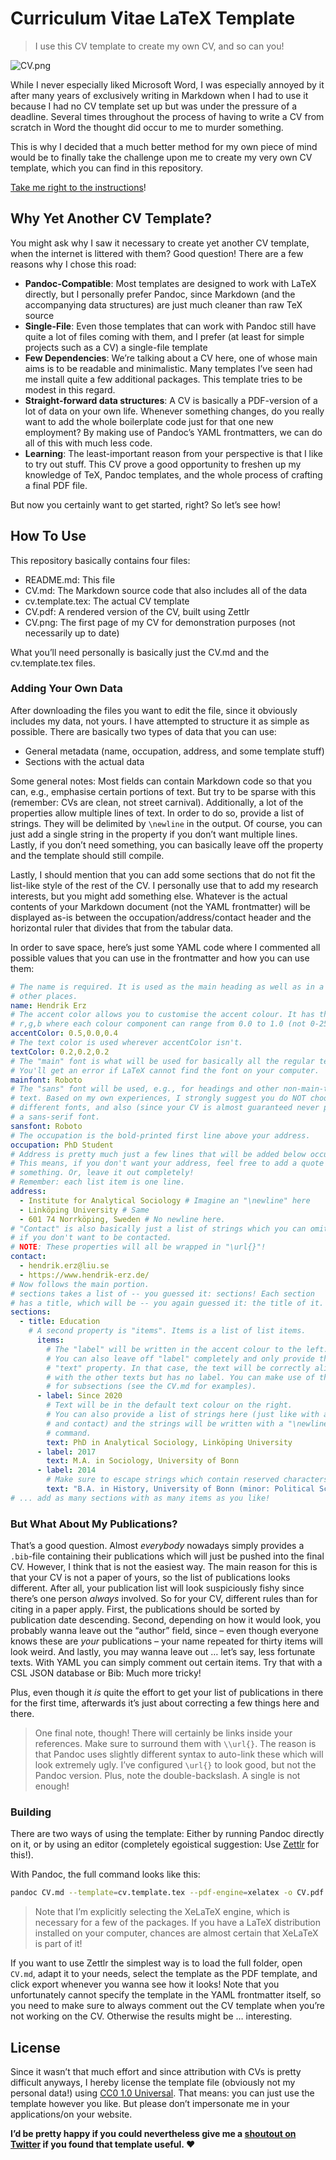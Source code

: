 # Curriculum Vitae LaTeX Template

> I use this CV template to create my own CV, and so can you!

![CV.png](CV.png)

While I never especially liked Microsoft Word, I was especially annoyed by it after many years of exclusively writing in Markdown when I had to use it because I had no CV template set up but was under the pressure of a deadline. Several times throughout the process of having to write a CV from scratch in Word the thought did occur to me to murder something.

This is why I decided that a much better method for my own piece of mind would be to finally take the challenge upon me to create my very own CV template, which you can find in this repository.

[Take me right to the instructions](#how-to-use)!

## Why Yet Another CV Template?

You might ask why I saw it necessary to create yet another CV template, when the internet is littered with them? Good question! There are a few reasons why I chose this road:

- **Pandoc-Compatible**: Most templates are designed to work with LaTeX directly, but I personally prefer Pandoc, since Markdown (and the accompanying data structures) are just much cleaner than raw TeX source
- **Single-File**: Even those templates that can work with Pandoc still have quite a lot of files coming with them, and I prefer (at least for simple projects such as a CV) a single-file template
- **Few Dependencies**: We’re talking about a CV here, one of whose main aims is to be readable and minimalistic. Many templates I’ve seen had me install quite a few additional packages. This template tries to be modest in this regard.
- **Straight-forward data structures**: A CV is basically a PDF-version of a lot of data on your own life. Whenever something changes, do you really want to add the whole boilerplate code just for that one new employment? By making use of Pandoc’s YAML frontmatters, we can do all of this with much less code.
- **Learning**: The least-important reason from your perspective is that I like to try out stuff. This CV prove a good opportunity to freshen up my knowledge of TeX, Pandoc templates, and the whole process of crafting a final PDF file.

But now you certainly want to get started, right? So let’s see how!

## How To Use

This repository basically contains four files:

* README.md: This file
* CV.md: The Markdown source code that also includes all of the data
* cv.template.tex: The actual CV template
* CV.pdf: A rendered version of the CV, built using Zettlr
* CV.png: The first page of my CV for demonstration purposes (not necessarily up to date)

What you’ll need personally is basically just the CV.md and the cv.template.tex files.

### Adding Your Own Data

After downloading the files you want to edit the file, since it obviously includes my data, not yours. I have attempted to structure it as simple as possible. There are basically two types of data that you can use:

- General metadata (name, occupation, address, and some template stuff)
- Sections with the actual data

Some general notes: Most fields can contain Markdown code so that you can, e.g., emphasise certain portions of text. But try to be sparse with this (remember: CVs are clean, not street carnival). Additionally, a lot of the properties allow multiple lines of text. In order to do so, provide a list of strings. They will be delimited by `\newline` in the output. Of course, you can just add a single string in the property if you don’t want multiple lines. Lastly, if you don’t need something, you can basically leave off the property and the template should still compile.

Lastly, I should mention that you can add some sections that do not fit the list-like style of the rest of the CV. I personally use that to add my research interests, but you might add something else. Whatever is the actual contents of your Markdown document (not the YAML frontmatter) will be displayed as-is between the occupation/address/contact header and the horizontal ruler that divides that from the tabular data.

In order to save space, here’s just some YAML code where I commented all possible values that you can use in the frontmatter and how you can use them:

```yaml
# The name is required. It is used as the main heading as well as in a few
# other places.
name: Hendrik Erz
# The accent color allows you to customise the accent colour. It has the format
# r,g,b where each colour component can range from 0.0 to 1.0 (not 0-255!).
accentColor: 0.5,0.0,0.4
# The text color is used wherever accentColor isn't.
textColor: 0.2,0.2,0.2
# The "main" font is what will be used for basically all the regular text.
# You'll get an error if LaTeX cannot find the font on your computer.
mainfont: Roboto
# The "sans" font will be used, e.g., for headings and other non-main-text-body
# text. Based on my own experiences, I strongly suggest you do NOT choose two
# different fonts, and also (since your CV is almost guaranteed never printed)
# a sans-serif font.
sansfont: Roboto
# The occupation is the bold-printed first line above your address.
occupation: PhD Student
# Address is pretty much just a few lines that will be added below occupation.
# This means, if you don't want your address, feel free to add a quote or
# something. Or, leave it out completely!
# Remember: each list item is one line.
address:
  - Institute for Analytical Sociology # Imagine an "\newline" here
  - Linköping University # Same
  - 601 74 Norrköping, Sweden # No newline here.
# "Contact" is also basically just a list of strings which you can omit
# if you don't want to be contacted.
# NOTE: These properties will all be wrapped in "\url{}"!
contact:
  - hendrik.erz@liu.se
  - https://www.hendrik-erz.de/
# Now follows the main portion.
# sections takes a list of -- you guessed it: sections! Each section
# has a title, which will be -- you again guessed it: the title of it.
sections:
  - title: Education
    # A second property is "items". Items is a list of list items.
	  items:
        # The "label" will be written in the accent colour to the left.
        # You can also leave off "label" completely and only provide the
        # "text" property. In that case, the text will be correctly aligned
        # with the other texts but has no label. You can make use of this
        # for subsections (see the CV.md for examples).
      - label: Since 2020
        # Text will be in the default text colour on the right.
        # You can also provide a list of strings here (just like with address
        # and contact) and the strings will be written with a "\newline"
        # command.
        text: PhD in Analytical Sociology, Linköping University
      - label: 2017
        text: M.A. in Sociology, University of Bonn
      - label: 2014
        # Make sure to escape strings which contain reserved characters.
        text: "B.A. in History, University of Bonn (minor: Political Science)"
# ... add as many sections with as many items as you like!
```

### But What About My Publications?

That’s a good question. Almost _everybody_ nowadays simply provides a `.bib`-file containing their publications which will just be pushed into the final CV. However, I think that is not the easiest way. The main reason for this is that your CV is not a paper of yours, so the list of publications looks different. After all, your publication list will look suspiciously fishy since there’s one person _always_ involved. So for your CV, different rules than for citing in a paper apply. First, the publications should be sorted by publication date descending. Second, depending on how it would look, you probably wanna leave out the “author” field, since – even though everyone knows these are _your_ publications – your name repeated for thirty items will look weird. And lastly, you may wanna leave out … let’s say, less fortunate texts. With YAML you can simply comment out certain items. Try that with a CSL JSON database or Bib: Much more tricky!

Plus, even though it _is_ quite the effort to get your list of publications in there for the first time, afterwards it’s just about correcting a few things here and there.

> One final note, though! There will certainly be links inside your references. Make sure to surround them with `\\url{}`. The reason is that Pandoc uses slightly different syntax to auto-link these which will look extremely ugly. I’ve configured `\url{}` to look good, but not the Pandoc version. Plus, note the double-backslash. A single is not enough!

### Building

There are two ways of using the template: Either by running Pandoc directly on it, or by using an editor (completely egoistical suggestion: Use [Zettlr](https://github.com/Zettlr/Zettlr) for this!).

With Pandoc, the full command looks like this:

```bash
pandoc CV.md --template=cv.template.tex --pdf-engine=xelatex -o CV.pdf
```

> Note that I’m explicitly selecting the XeLaTeX engine, which is necessary for a few of the packages. If you have a LaTeX distribution installed on your computer, chances are almost certain that XeLaTeX is part of it!

If you want to use Zettlr the simplest way is to load the full folder, open `CV.md`, adapt it to your needs, select the template as the PDF template, and click export whenever you wanna see how it looks! Note that you unfortunately cannot specify the template in the YAML frontmatter itself, so you need to make sure to always comment out the CV template when you’re not working on the CV. Otherwise the results might be … interesting.

## License

Since it wasn’t that much effort and since attribution with CVs is pretty difficult anyways, I hereby license the template file (obviously not my personal data!) using [CC0 1.0 Universal](https://creativecommons.org/publicdomain/zero/1.0/). That means: you can just use the template however you like. But please don’t impersonate me in your applications/on your website.

**I’d be pretty happy if you could nevertheless give me a [shoutout on Twitter](https://www.twitter.com/sahiralsaid) if you found that template useful. ❤️**
